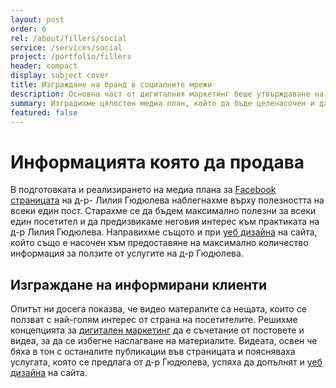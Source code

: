 ```yaml
---
layout: post
order: 6
rel: /about/fillers/social
service: /services/social
project: /portfolio/fillers
header: compact
display: subject cover
title: Изграждане на бранд в социалните мрежи
description: Основна част от дигиталния маркетинг беше утвърждаване на д-р Лилия Гюдюлева в социалните мрежи като високо квалифициран специалист.
summary: Изградихме цялостен медиа план, който да бъде целенасочен и да поддържа нивото на заинтересованост в бъдещите клиенти на д-р Лилия Гюдюлева, без това да буди монотонност или отегчение.
featured: false
---
```

# Информацията която да продава
В подготовката и реализирането на медиа плана за [Facebook страницата](http://www.facebook.com/fillers.bg) на д-р- Лилия Гюдюлева наблегнахме върху полезността на всеки един пост. Старахме се да бъдем максимално полезни за всеки един посетител и да предизвикаме неговия интерес към практиката на д-р Лилия Гюдюлева. Направихме същото и при [уеб дизайна](./../../маркетинг/уеб-дизайн.html) на сайта, който също е насочен към предоставяне на максимално количество информация за ползите от услугите на д-р Гюдюлева.

## Изграждане на информирани клиенти
Опитът ни досега показва, че видео матералите са нещата, които се ползват с най-голям интерес от страна на посетителите. Решихме концепцията за [дигитален маркетинг](./../../маркетинг/маркетинг-стратегия.html) да е съчетание от постовете и видеа, за да се избегне наслагване на материалите. Видеата, освен че бяха в тон с останалите публикации във страницата и поясняваха услугата, която се предлага от д-р Гюдюлева, успяха да допълнят и [уеб дизайна](./../../маркетинг/уеб-дизайн.html) на сайта.